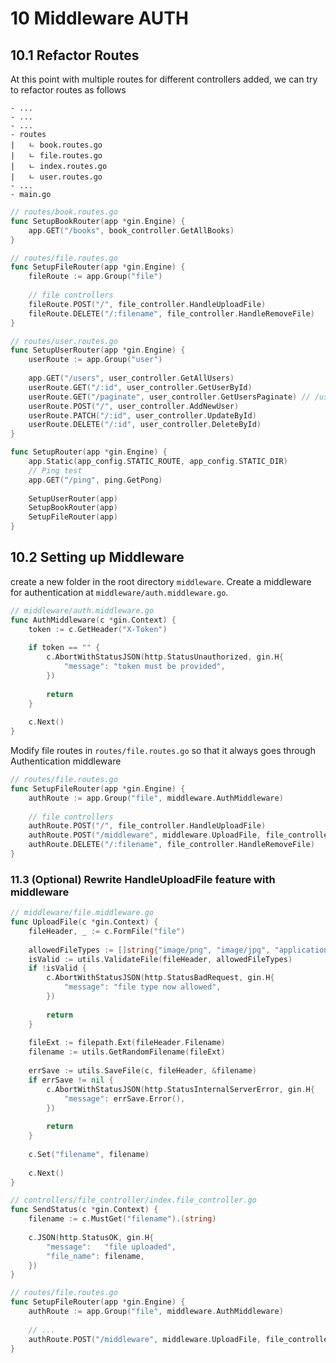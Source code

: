 # 10 Middleware AUTH

## 10.1 Refactor Routes

At this point with multiple routes for different controllers added, we can try to refactor routes as follows

```
- ...
- ...
- ...
- routes
|   ㄴ book.routes.go
|   ㄴ file.routes.go
|   ㄴ index.routes.go
|   ㄴ user.routes.go
- ...
- main.go
```

```go
// routes/book.routes.go
func SetupBookRouter(app *gin.Engine) {
    app.GET("/books", book_controller.GetAllBooks)
}
```

```go
// routes/file.routes.go
func SetupFileRouter(app *gin.Engine) {
    fileRoute := app.Group("file")
    
    // file controllers
    fileRoute.POST("/", file_controller.HandleUploadFile)
    fileRoute.DELETE("/:filename", file_controller.HandleRemoveFile)
}
```

```go
// routes/user.routes.go
func SetupUserRouter(app *gin.Engine) {
    userRoute := app.Group("user")
    
    app.GET("/users", user_controller.GetAllUsers)
    userRoute.GET("/:id", user_controller.GetUserById)
    userRoute.GET("/paginate", user_controller.GetUsersPaginate) // /user/paginate?perPage=2*page=2
    userRoute.POST("/", user_controller.AddNewUser)
    userRoute.PATCH("/:id", user_controller.UpdateById)
    userRoute.DELETE("/:id", user_controller.DeleteById)
}
```

```go
func SetupRouter(app *gin.Engine) {
    app.Static(app_config.STATIC_ROUTE, app_config.STATIC_DIR)
    // Ping test
    app.GET("/ping", ping.GetPong)
    
    SetupUserRouter(app)
    SetupBookRouter(app)
    SetupFileRouter(app)
}
```

## 10.2 Setting up Middleware

create a new folder in the root directory `middleware`. Create a middleware for authentication at `middleware/auth.middleware.go`.

```go
// middleware/auth.middleware.go
func AuthMiddleware(c *gin.Context) {
    token := c.GetHeader("X-Token")
    
    if token == "" {
        c.AbortWithStatusJSON(http.StatusUnauthorized, gin.H{
            "message": "token must be provided",
        })
        
        return
    }
    
    c.Next()
}
```

Modify file routes in `routes/file.routes.go` so that it always goes through Authentication middleware

```go
// routes/file.routes.go
func SetupFileRouter(app *gin.Engine) {
    authRoute := app.Group("file", middleware.AuthMiddleware)
    
    // file controllers
    authRoute.POST("/", file_controller.HandleUploadFile)
    authRoute.POST("/middleware", middleware.UploadFile, file_controller.SendStatus)
    authRoute.DELETE("/:filename", file_controller.HandleRemoveFile)
}
```

### 11.3 (Optional) Rewrite HandleUploadFile feature with middleware

```go
// middleware/file.middleware.go
func UploadFile(c *gin.Context) {
    fileHeader, _ := c.FormFile("file")
    
    allowedFileTypes := []string{"image/png", "image/jpg", "application/pdf"}
    isValid := utils.ValidateFile(fileHeader, allowedFileTypes)
    if !isValid {
        c.AbortWithStatusJSON(http.StatusBadRequest, gin.H{
            "message": "file type now allowed",
        })
        
        return
    }
    
    fileExt := filepath.Ext(fileHeader.Filename)
    filename := utils.GetRandomFilename(fileExt)
    
    errSave := utils.SaveFile(c, fileHeader, &filename)
    if errSave != nil {
        c.AbortWithStatusJSON(http.StatusInternalServerError, gin.H{
            "message": errSave.Error(),
        })
        
        return
    }
    
    c.Set("filename", filename)
    
    c.Next()
}
```

```go
// controllers/file_controller/index.file_controller.go
func SendStatus(c *gin.Context) {
    filename := c.MustGet("filename").(string)
    
    c.JSON(http.StatusOK, gin.H{
        "message":   "file uploaded",
        "file_name": filename,
    })
}
```

```go
// routes/file.routes.go
func SetupFileRouter(app *gin.Engine) {
    authRoute := app.Group("file", middleware.AuthMiddleware)
    
    // ...
    authRoute.POST("/middleware", middleware.UploadFile, file_controller.SendStatus)
}
```

